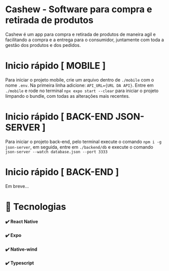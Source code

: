 # Cashew - Software para compra e retirada de produtos

Cashew é um app para compra e retirada de produtos de maneira agil e facilitando a compra e a entrega para o consumidor, juntamente com toda a gestão dos produtos e dos pedidos.

# Inicio rápido [ MOBILE ]

Para iniciar o projeto mobile, crie um arquivo dentro de `./mobile` com o nome `.env`. Na primeira linha adicione: `API_URL={URL DA API}`.
Entre em `./mobile` e rode no terminal `npx expo start --clear` para iniciar o projeto limpando o bundle, com todas as alterações mais recentes.

# Inicio rápido [ BACK-END JSON-SERVER ]

Para iniciar o projeto back-end, pelo terminal execute o comando `npm i -g json-server`, em seguida, entre em `./backend/db` e execute o comando `json-server --watch database.json --port 3333`

# Inicio rápido [ BACK-END ]

Em breve...

# 🚀 Tecnologias

#### ✔️ React Native

#### ✔️ Expo

#### ✔️ Native-wind

#### ✔️ Typescript
